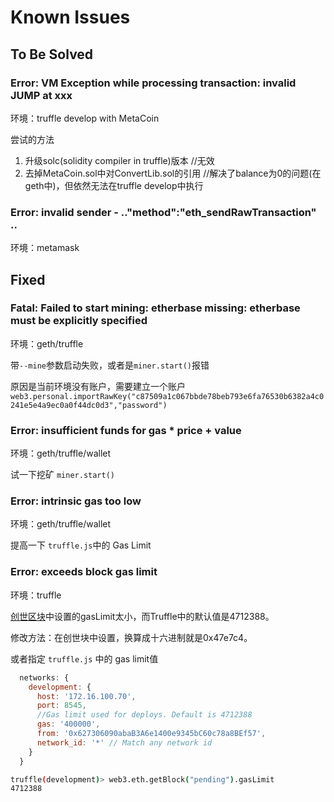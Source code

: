 # Known Issues

## To Be Solved

### Error: VM Exception while processing transaction: invalid JUMP at xxx
环境：truffle develop with MetaCoin

尝试的方法

1. 升级solc(solidity compiler in truffle)版本 //无效
2. 去掉MetaCoin.sol中对ConvertLib.sol的引用 //解决了balance为0的问题(在geth中)，但依然无法在truffle develop中执行

### Error: invalid sender - .."method":"eth_sendRawTransaction" ..
环境：metamask



## Fixed

### Fatal: Failed to start mining: etherbase missing: etherbase must be explicitly specified
环境：geth/truffle

带`--mine`参数启动失败，或者是`miner.start()`报错

原因是当前环境没有账户，需要建立一个账户 `web3.personal.importRawKey("c87509a1c067bbde78beb793e6fa76530b6382a4c0241e5e4a9ec0a0f44dc0d3","password")`

### Error: insufficient funds for gas * price + value
环境：geth/truffle/wallet

试一下挖矿 `miner.start()`

### Error: intrinsic gas too low
环境：geth/truffle/wallet

提高一下 `truffle.js`中的 Gas Limit

### Error: exceeds block gas limit
环境：truffle

[创世区块](../ethereum-started/genesis.json)中设置的gasLimit太小，而Truffle中的默认值是4712388。

修改方法：在创世块中设置，换算成十六进制就是0x47e7c4。

或者指定 `truffle.js` 中的 gas limit值

```js
  networks: {
    development: {
      host: '172.16.100.70',
      port: 8545,
      //Gas limit used for deploys. Default is 4712388
      gas: '400000',
      from: '0x627306090abaB3A6e1400e9345bC60c78a8BEf57',
      network_id: '*' // Match any network id
    }
  }
```

```bash
truffle(development)> web3.eth.getBlock("pending").gasLimit
4712388
```